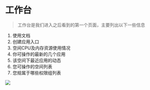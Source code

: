# 工作台

> 工作台是我们进入之后看到的第一个页面，主要列出以下一些信息



1. 使用文档
2. 创建应用入口
3. 空间CPU及内存资源使用情况
4. 你可操作的最新的几个应用 
5. 该空间下最近应用的动态
6. 您可操作的空间列表
7. 您规属于哪些权限组列表

![](http://source.qiniu.cnd.nsini.com/images/2019/08/87/77/40/20190808-3813b43202950d0a4b184c2c773872e6.jpeg?imageView2/2/w/1280/interlace/0/q/70)